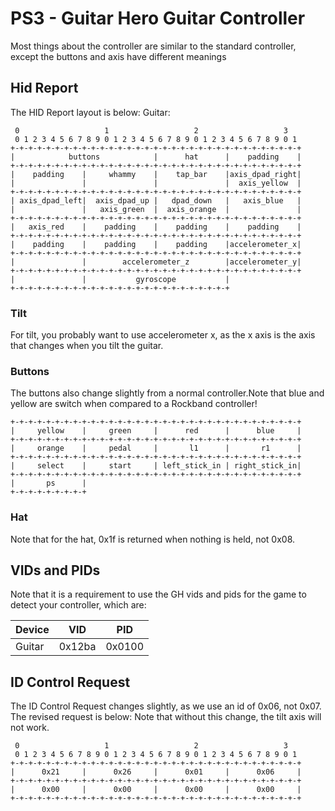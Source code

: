 # PS3 - Guitar Hero Guitar Controller
Most things about the controller are similar to the standard controller, except the buttons and axis have different meanings

## Hid Report
The HID Report layout is below:
Guitar:

```
 0                   1                   2                   3
 0 1 2 3 4 5 6 7 8 9 0 1 2 3 4 5 6 7 8 9 0 1 2 3 4 5 6 7 8 9 0 1
+-+-+-+-+-+-+-+-+-+-+-+-+-+-+-+-+-+-+-+-+-+-+-+-+-+-+-+-+-+-+-+-+
|            buttons            |      hat      |    padding    |
+-+-+-+-+-+-+-+-+-+-+-+-+-+-+-+-+-+-+-+-+-+-+-+-+-+-+-+-+-+-+-+-+
|    padding    |     whammy    |    tap_bar    |axis_dpad_right|
|               |               |               |  axis_yellow  |
+-+-+-+-+-+-+-+-+-+-+-+-+-+-+-+-+-+-+-+-+-+-+-+-+-+-+-+-+-+-+-+-+
| axis_dpad_left|  axis_dpad_up |   dpad_down   |   axis_blue   |
|               |   axis_green  |  axis_orange  |               |
+-+-+-+-+-+-+-+-+-+-+-+-+-+-+-+-+-+-+-+-+-+-+-+-+-+-+-+-+-+-+-+-+
|   axis_red    |    padding    |    padding    |    padding    |
+-+-+-+-+-+-+-+-+-+-+-+-+-+-+-+-+-+-+-+-+-+-+-+-+-+-+-+-+-+-+-+-+
|    padding    |    padding    |    padding    |accelerometer_x|
+-+-+-+-+-+-+-+-+-+-+-+-+-+-+-+-+-+-+-+-+-+-+-+-+-+-+-+-+-+-+-+-+
|               |        accelerometer_z        |accelerometer_y|
+-+-+-+-+-+-+-+-+-+-+-+-+-+-+-+-+-+-+-+-+-+-+-+-+-+-+-+-+-+-+-+-+
|               |           gyroscope           |
+-+-+-+-+-+-+-+-+-+-+-+-+-+-+-+-+-+-+-+-+-+-+-+-+
```
### Tilt
For tilt, you probably want to use accelerometer x, as the x axis is the axis that changes when you tilt the guitar.


### Buttons
The buttons also change slightly from a normal controller.Note that blue and yellow are switch when compared to a Rockband controller!

```
+-+-+-+-+-+-+-+-+-+-+-+-+-+-+-+-+-+-+-+-+-+-+-+-+-+-+-+-+-+-+-+-+
|     yellow    |     green     |      red      |      blue     |
+-+-+-+-+-+-+-+-+-+-+-+-+-+-+-+-+-+-+-+-+-+-+-+-+-+-+-+-+-+-+-+-+
|     orange    |     pedal     |       l1      |       r1      |
+-+-+-+-+-+-+-+-+-+-+-+-+-+-+-+-+-+-+-+-+-+-+-+-+-+-+-+-+-+-+-+-+
|     select    |     start     | left_stick_in | right_stick_in|
+-+-+-+-+-+-+-+-+-+-+-+-+-+-+-+-+-+-+-+-+-+-+-+-+-+-+-+-+-+-+-+-+
|       ps      |
+-+-+-+-+-+-+-+-+
```
### Hat
Note that for the hat, 0x1f is returned when nothing is held, not 0x08.

## VIDs and PIDs
Note that it is a requirement to use the GH vids and pids for the game to detect your controller, which are:

| Device | VID    | PID    |
| ------ | ------ | ------ |
| Guitar | 0x12ba | 0x0100 |

## ID Control Request
The ID Control Request changes slightly, as we use an id of 0x06, not 0x07. The revised request is below: Note that without this change, the tilt axis will not work.
```
 0                   1                   2                   3  
 0 1 2 3 4 5 6 7 8 9 0 1 2 3 4 5 6 7 8 9 0 1 2 3 4 5 6 7 8 9 0 1
+-+-+-+-+-+-+-+-+-+-+-+-+-+-+-+-+-+-+-+-+-+-+-+-+-+-+-+-+-+-+-+-+
|      0x21     |      0x26     |      0x01     |      0x06     |
+-+-+-+-+-+-+-+-+-+-+-+-+-+-+-+-+-+-+-+-+-+-+-+-+-+-+-+-+-+-+-+-+
|      0x00     |      0x00     |      0x00     |      0x00     |
+-+-+-+-+-+-+-+-+-+-+-+-+-+-+-+-+-+-+-+-+-+-+-+-+-+-+-+-+-+-+-+-+
```
